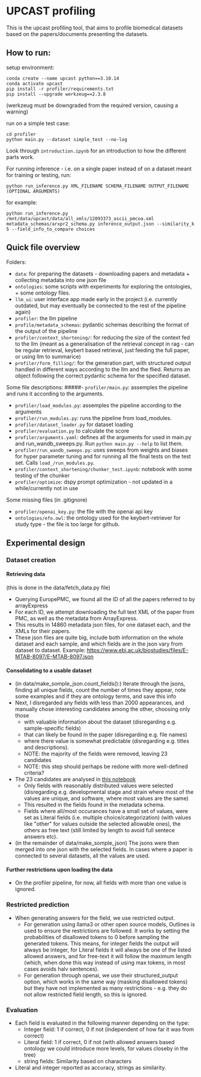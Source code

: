 





# UPCAST profiling

This is the upcast profiling tool, that aims to profile biomedical datasets based on the papers/documents presenting the datasets.



## How to run:

setup environment:
```
conda create --name upcast python==3.10.14
conda activate upcast
pip install -r profiler/requirements.txt
pip install --upgrade werkzeug==2.3.8
```
(werkzeug must be downgraded from the required version, causing a warning)

run on a simple test case:
```
cd profiler
python main.py --dataset simple_test --no-log
```

Look through `introduction.ipynb` for an introduction to how the different parts work.


For running inference - i.e. on a single paper instead of on a dataset meant for training or testing, run:
```
python run_inference.py XML_FILENAME SCHEMA_FILENAME OUTPUT_FILENAME (OPTIONAL ARGUMENTS)
```
for example:
```
python run_inference.py /mnt/data/upcast/data/all_xmls/12093373_ascii_pmcoa.xml metadata_schemas/arxpr2_schema.py inference_output.json --similarity_k 5 --field_info_to_compare choices
```

## Quick file overview

Folders:
- `data`: for preparing the datasets - downloading papers and metadata + collecting metadata into one json file
- `ontologies`: some scripts with experiments for exploring the ontologies, + some ontology files.
- `llm_ui`: user interface app made early in the project (i.e. currently outdated, but may eventually be connected to the rest of the pipeline again)
- `profiler`: the llm pipeline
- `profile/metadata_schemas`: pydantic schemas describing the format of the output of the pipeline
- `profiler/context_shortening/`: for reducing the size of the context fed to the llm (meant as a generalisation of the retrieval concept in rag - can be regular retrieval, keybert based retrieval, just feeding the full paper, or using llm to summarice)
- `profiler/form_filling/`: for the generation part, with structured output handled in different ways according to the llm and the flied. Returns an object following the correct pydantic schema for the specified dataset.


Some file descriptions:
#####- `profiler/main.py`: assemples the pipeline and runs it according to the arguments.
- `profiler/load_modules.py`: assemples the pipeline according to the arguments
- `profiler/run_modules.py`: runs the pipeline from load_modules.
- `profiler/dataset_loader.py` for dataset loading
- `profiler/evaluation.py` to calculate the score
- `profiler/arguments.yaml`: defines all the arguments for used in main.py and run_wandb_sweeps.py. Run `python main.py --help` to list them.
- `profiler/run_wandb_sweeps.py`: uses sweeps from weights and biases for hyper parameter tuning and for running all the final tests on the test set. Calls `load_/run_modules.py`.
- `profiler/context_shortening/chunker_test.ipynb`: notebook with some testing of the chunker
- `profiler/optimize`: dspy prompt optimization - not updated in a while/currently not in use

Some missing files (in .gitignore)
- `profiler/openai_key.py`: the file with the openai api key
- `ontologies/efo.owl`: the ontology used for the keybert-retriever for study type - the file is too large for github.










## Experimental design

### Dataset creation

#### Retrieving data
(this is done in the data/fetch_data.py file)
- Querying EuropePMC, we found all the ID of all the papers referred to by arrayExpress
- For each ID, we attempt downloading the full text XML of the paper from PMC, as well as the metadata from ArrayExpress.
- This results in 14860 metadata json files, for one dataset each, and the XMLs for their papers.
- These json files are quite big, include both information on the whole dataset and each sample, and which fields are in the json vary from dataset to dataset. Example: https://www.ebi.ac.uk/biostudies/files/E-MTAB-8097/E-MTAB-8097.json

#### Consolidating to a usable dataset
- (in data/make_somple_json.count_fields():) Iterate through the jsons, finding all unique fields, count the number of times they appear, note some examples and if they are ontology terms, and save this info
- Next, I disregarded any fields with less than 2000 appearances, and manually chose interesting candidates among the other, choosing only those 
  - with valuable information about the dataset (disregarding e.g. sample-specific fields)
  - that can likely be found in the paper (disregarding e.g. file names)
  - where there value is somewhat predictable (disregarding e.g. titles and descriptions).
  - NOTE: the majority of the fields were removed, leaving 23 candidates
  - NOTE: this step should perhaps be redone with more well-defined criteria?
- The 23 candidates are analysed in [this notebook](data/visualize_fields.ipynb)
  - Only fields with reasonably distributed values were selected (disregarding e.g. developmental stage and strain where most of the values are unique, and software, where most values are the same) 
  - This resulted in the fields found in the metadata schema.
  - Fields where all/most occurances have a small set of values, were set as Literal fields (i.e. multiple choice/categorization) (with values like "other" for values outside the selected allowable ones), the others as free text (still limited by length to avoid full sentece answers etc).
- (in the remainder of data/make_somple_json) The jsons were then merged into one json with the selected fields. In cases where a paper is connected to several datasets, all the values are used.

#### Further restrictions upon loading the data
- On the profiler pipeline, for now, all fields with more than one value is ignored.

### Restricted prediction
- When generating answers for the field, we use restricted output.
  - For generation using llama3 or other open source models, Outlines is used to ensure the restrictions are followed. It works by setting the probabilities of disallowed tokens to 0 before sampling the generated tokens.
  This means, for integer fields the output will always be integer, for Literal fields it will always be one of the listed allowed answers, and for free-text it will follow the maximum length (which, when done this way instead of using max tokens, in most cases avoids halv sentences).
  - For generation through openai, we use their structured_output option, which works in the same way (masking disallowed tokens) but they have not implemented as many restrictions - e.g. they do not allow restricted field length, so this is ignored.

### Evaluation
- Each field is evaluated in the following manner depending on the type:
  - Integer field: 1 if correct, 0 if not (independent of how far it was from correct)
  - Literal field: 1 if correct, 0 if not (with allowed answers based ontology we could introduce more levels, for values closeby in the tree)
  - string fields: Similarity based on characters
- Literal and integer reported as accuracy, strings as similarity.
